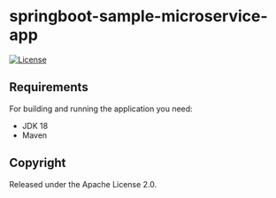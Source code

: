 # springboot-sample-microservice-app

[![License](http://img.shields.io/:license-apache-blue.svg)](http://www.apache.org/licenses/LICENSE-2.0.html)

## Requirements

For building and running the application you need:

- JDK 18
- Maven

## Copyright

Released under the Apache License 2.0.